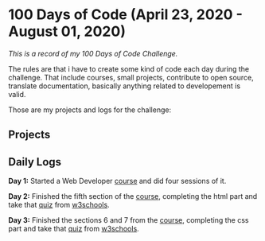 # 100 Days of Code (April 23, 2020 - August 01, 2020)

*This is a record of my 100 Days of Code Challenge.*

The rules are that i have to create some kind of code each day during the challenge. That include courses, small projects, contribute to open source, translate documentation, basically anything related to developement is valid.

Those are my projects and logs for the challenge:

## Projects 

## Daily Logs
**Day 1:** Started a Web Developer [course](https://www.udemy.com/course/the-complete-web-developer-zero-to-mastery) and did four sessions of it.

**Day 2:** Finished the fifth section of the [course](https://www.udemy.com/course/the-complete-web-developer-zero-to-mastery), completing the html part and take that [quiz](https://www.w3schools.com/html/html_quiz.asp) from [w3schools](https://www.w3schools.com/).

**Day 3:** Finished the sections 6 and 7 from the [course](https://www.udemy.com/course/the-complete-web-developer-zero-to-mastery), completing the css part and take that [quiz](https://www.w3schools.com/css/css_quiz.asp) from [w3schools](https://www.w3schools.com/).
